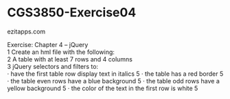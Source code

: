 # CGS3850-Exercise04
ezitapps.com

Exercise:  Chapter 4 – jQuery 			
1 	Create an hml file with the following: 		
2 	A table with at least 7 rows and 4 columns 	
3 	jQuery selectors and filters to: 		
	·         have the first table row display text in italics 	5
	·         the table has a red border 	5
	·         the table even rows have a blue background 	5
	·         the table odd rows have a yellow background 	5
	·         the color of the text in the first row is white 	5
